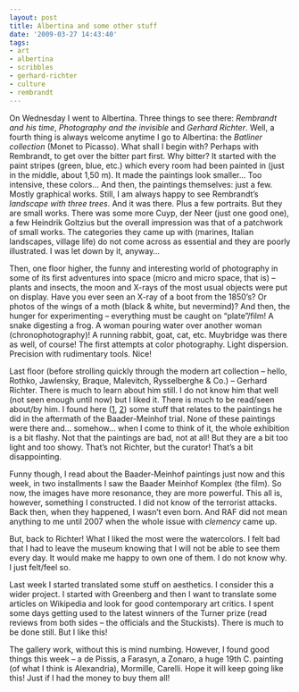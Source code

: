 ```yaml
---
layout: post
title: Albertina and some other stuff
date: '2009-03-27 14:43:40'
tags:
- art
- albertina
- scribbles
- gerhard-richter
- culture
- rembrandt
---
```


On Wednesday I went to Albertina. Three things to see there: *Rembrandt and his time*, *Photography and the invisible* and *Gerhard Richter*. Well, a fourth thing is always welcome anytime I go to Albertina: the *Batliner collection* (Monet to Picasso). What shall I begin with? Perhaps with Rembrandt, to get over the bitter part first. Why bitter? It started with the paint stripes (green, blue, etc.) which every room had been painted in (just in the middle, about 1,50 m). It made the paintings look smaller… Too intensive, these colors… And then, the paintings themselves: just a few. Mostly graphical works. Still, I am always happy to see Rembrandt’s *landscape with three trees*. And it was there. Plus a few portraits. But they are small works. There was some more Cuyp, der Neer (just one good one), a few Heindrik Goltzius but the overall impression was that of a patchwork of small works. The categories they came up with (marines, Italian landscapes, village life) do not come across as essential and they are poorly illustrated. I was let down by it, anyway… 

Then, one floor higher, the funny and interesting world of photography in some of its first adventures into space (micro and micro space, that is) – plants and insects, the moon and X-rays of the most usual objects were put on display. Have you ever seen an X-ray of a boot from the 1850’s? Or photos of the wings of a moth (black & white, but nevermind)? And then, the hunger for experimenting – everything must be caught on “plate”/film! A snake digesting a frog. A woman pouring water over another woman (chronophotography)! A running rabbit, goat, cat, etc. 
Muybridge was there as well, of course! 
The first attempts at color photography. 
Light dispersion. 
Precision with rudimentary tools. 
Nice! 

Last floor (before strolling quickly through the modern art collection – hello, Rothko, Jawlensky, Braque, Malevitch, Rysselberghe & Co.) – Gerhard Richter. There is much to learn about him still. I do not know him that well (not seen enough until now) but I liked it. There is much to be read/seen about/by him. I found here ([1](http://www.artnet.com/magazine/reviews/cassidy/cassidy8-7-10.asp), [2](http://www.guardian.co.uk/culture/2002/apr/25/artsfeatures)) some stuff that relates to the paintings he did in the aftermath of the Baader-Meinhof trial. None of these paintings were there and… somehow… when I come to think of it, the whole exhibition is a bit flashy. Not that the paintings are bad, not at all! But they are a bit too light and too showy. That’s not Richter, but the curator! That’s a bit disappointing. 

Funny though, I read about the Baader-Meinhof paintings just now and this week, in two installments I saw the Baader Meinhof Komplex (the film). So now, the images have more resonance, they are more powerful. This all is, however, something I constructed. I did not know of the terrorist attacks. Back then, when they happened, I wasn’t even born. And RAF did not mean anything to me until 2007 when the whole issue with *clemency* came up. 

But, back to Richter! What I liked the most were the watercolors. I felt bad that I had to leave the museum knowing that I will not be able to see them every day. It would make me happy to own one of them. I do not know why. I just felt/feel so. 

Last week I started translated some stuff on aesthetics. I consider this a wider project. I started with Greenberg and then I want to translate some articles on Wikipedia and look for good contemporary art critics. I spent some days getting used to the latest winners of the Turner prize (read reviews from both sides – the officials and the Stuckists). There is much to be done still. But I like this!

The gallery work, without this is mind numbing. However, I found good things this week – a de Pissis, a Farasyn, a Zonaro, a huge 19th C. painting (of what I think is Alexandria), Mormille, Carelli. Hope it will keep going like this! Just if I had the money to buy them all! 

